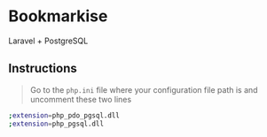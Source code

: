 # Bookmarkise

Laravel + PostgreSQL

## Instructions
> Go to the `php.ini` file where your configuration file path is and uncomment these two lines
```sh
;extension=php_pdo_pgsql.dll
;extension=php_pgsql.dll
```
